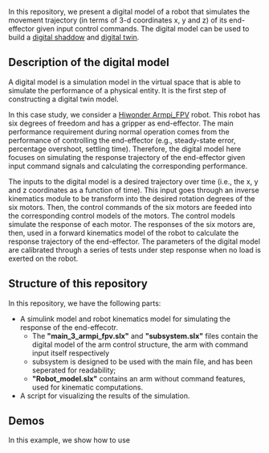 In this repository, we present a digital model of a robot that simulates the movement trajectory (in terms of 3-d coordinates x, y and z) of its end-effector given input control commands. The digital model can be used to build a [digital shaddow](https://github.com/sonic160/dtr_robot_digital_shaddow) and [digital twin](https://github.com/sonic160/digital_twin_robot).

## Description of the digital model

A digital model is a simulation model in the virtual space that is able to simulate the performance of a physical entity. It is the first step of constructing a digital twin model. 

In this case study, we consider a [Hiwonder Armpi_FPV](https://www.hiwonder.com/products/armpi-fpv?variant=39341129203799&srsltid=AfmBOop6vbvRGOxpcJ9fYdwK-CkRZYqJ7E9q5UzSxUSzi-xGNSe9NQmC) robot. This robot has six degrees of freedom and has a gripper as end-effector. The main performance requirement during normal operation comes from the performance of controlling the end-effector (e.g., steady-state error, percentage overshoot, settling time). Therefore, the digital model here focuses on simulating the response trajectory of the end-effector given input command signals and calculating the corresponding performance.

The inputs to the digital model is a desired trajectory over time (i.e., the x, y and z coordinates as a function of time). This input goes through an inverse kinematics module to be transform into the desired rotation degrees of the six motors. Then, the control commands of the six motors are feeded into the corresponding control models of the motors. The control models simulate the response of each motor. The responses of the six motors are, then, used in a forward kinematics model of the robot to calculate the response trajectory of the end-effector. The parameters of the digital model are calibrated through a series of tests under step response when no load is exerted on the robot.

## Structure of this repository

In this repository, we have the following parts:
- A simulink model and robot kinematics model for simulating the response of the end-effecotr.
    - The **"main_3_armpi_fpv.slx"** and **"subsystem.slx"** files contain the digital model of the arm control structure, the arm with command input itself respectively
    - subsystem is designed to be used with the main file, and has been seperated for readability;
    - **"Robot_model.slx"** contains an arm without command features, used for kinematic computations. 
- A script for visualizing the results of the simulation.

## Demos

In this example, we show how to use 



